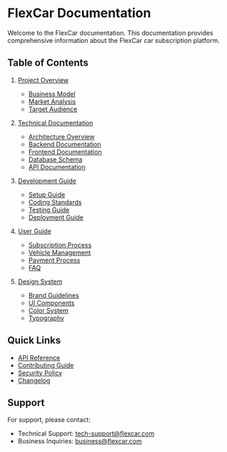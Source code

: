 # FlexCar Documentation

Welcome to the FlexCar documentation. This documentation provides comprehensive information about the FlexCar car subscription platform.

## Table of Contents

1. [Project Overview](./overview/README.md)
   - [Business Model](./overview/business-model.md)
   - [Market Analysis](./overview/market-analysis.md)
   - [Target Audience](./overview/target-audience.md)

2. [Technical Documentation](./technical/README.md)
   - [Architecture Overview](./technical/architecture.md)
   - [Backend Documentation](./technical/backend/README.md)
   - [Frontend Documentation](./technical/frontend/README.md)
   - [Database Schema](./technical/database-schema.md)
   - [API Documentation](./technical/api/README.md)

3. [Development Guide](./development/README.md)
   - [Setup Guide](./development/setup.md)
   - [Coding Standards](./development/coding-standards.md)
   - [Testing Guide](./development/testing.md)
   - [Deployment Guide](./development/deployment.md)

4. [User Guide](./user-guide/README.md)
   - [Subscription Process](./user-guide/subscription-process.md)
   - [Vehicle Management](./user-guide/vehicle-management.md)
   - [Payment Process](./user-guide/payment-process.md)
   - [FAQ](./user-guide/faq.md)

5. [Design System](./design/README.md)
   - [Brand Guidelines](./design/brand-guidelines.md)
   - [UI Components](./design/ui-components.md)
   - [Color System](./design/color-system.md)
   - [Typography](./design/typography.md)

## Quick Links

- [API Reference](./technical/api/reference.md)
- [Contributing Guide](./development/contributing.md)
- [Security Policy](./security.md)
- [Changelog](./changelog.md)

## Support

For support, please contact:
- Technical Support: tech-support@flexcar.com
- Business Inquiries: business@flexcar.com 